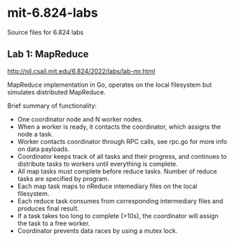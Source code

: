 # mit-6.824-labs

Source files for 6.824 labs

## Lab 1: MapReduce
http://nil.csail.mit.edu/6.824/2022/labs/lab-mr.html

MapReduce implementation in Go, operates on the local filesystem but simulates distributed MapReduce. 

Brief summary of functionality: 
- One coordinator node and N worker nodes. 
- When a worker is ready, it contacts the coordinator, which assigns the node a task.
- Worker contacts coordinator through RPC calls, see rpc.go for more info on data payloads.
- Coordinator keeps track of all tasks and their progress, and continues to distribute tasks to workers until everything is complete. 
- All map tasks must complete before reduce tasks. Number of reduce tasks are specified by program.
- Each map task maps to nReduce intemediary files on the local filesystem.
- Each reduce task consumes from corresponding intermediary files and produces final result.
- If a task takes too long to complete (>10s), the coordinator will assign the task to a free worker.
- Coordinator prevents data races by using a mutex lock. 

